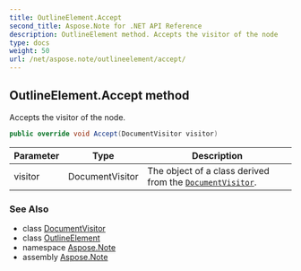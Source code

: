```yaml
---
title: OutlineElement.Accept
second_title: Aspose.Note for .NET API Reference
description: OutlineElement method. Accepts the visitor of the node
type: docs
weight: 50
url: /net/aspose.note/outlineelement/accept/
---
```

## OutlineElement.Accept method

Accepts the visitor of the node.

```csharp
public override void Accept(DocumentVisitor visitor)
```

| Parameter | Type | Description |
| --- | --- | --- |
| visitor | DocumentVisitor | The object of a class derived from the [`DocumentVisitor`](../../documentvisitor/). |

### See Also

* class [DocumentVisitor](../../documentvisitor/)
* class [OutlineElement](../)
* namespace [Aspose.Note](../../outlineelement/)
* assembly [Aspose.Note](../../../)


